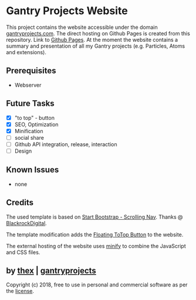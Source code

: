# Gantry Projects Website
This project contains the website accessible under the domain [gantryprojects.com](https://gantryprojects.com). The direct hosting on Github Pages is created from this repository. Link to [Github Pages](https://thexmanxyz.github.io/Gantry-Projects-Website/). At the moment the website contains a summary and presentation of all my Gantry projects (e.g. Particles, Atoms and extensions).

## Prerequisites
* Webserver

## Future Tasks
- [x] "to top" - button
- [x] SEO, Optimization
- [x] Minification
- [ ] social share
- [ ] Github API integration, release, interaction
- [ ] Design

## Known Issues
* none

## Credits
The used template is based on [Start Bootstrap - Scrolling Nav](https://github.com/BlackrockDigital/startbootstrap-scrolling-nav). Thanks @ [BlackrockDigital](https://github.com/BlackrockDigital).

The template modification adds the [Floating ToTop Button](https://github.com/thexmanxyz/Floating-ToTop-Button) to the website.

The external hosting of the website uses [minify](https://github.com/matthiasmullie/minify) to combine the JavaScript and CSS files.

## by [thex](https://github.com/thexmanxyz) | [gantryprojects](https://gantryprojects.com)
Copyright (c) 2018, free to use in personal and commercial software as per the [license](/LICENSE.md).
